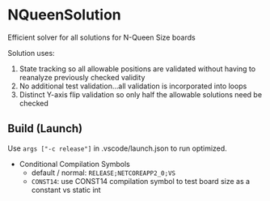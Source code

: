 # NQueenSolution
Efficient solver for all solutions for N-Queen Size boards

Solution uses:
1. State tracking so all allowable positions are validated without having to reanalyze previously checked validity
2. No additional test validation...all validation is incorporated into loops
3. Distinct Y-axis flip validation so only half the allowable solutions need be checked

## Build (Launch)

Use `args ["-c release"]` in .vscode/launch.json to run optimized.

* Conditional Compilation Symbols
  * default / normal: `RELEASE;NETCOREAPP2_0;VS`
  * `CONST14`: use CONST14 compilation symbol to test board size as a constant vs static int